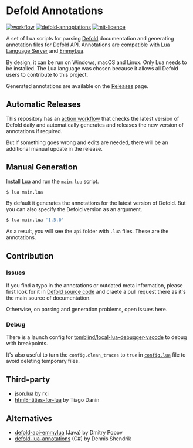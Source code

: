 # Defold Annotations

[![workflow](https://img.shields.io/github/actions/workflow/status/astrochili/defold-annotations/release.yml)](https://github.com/astrochili/defold-annotations/actions/workflows/release.yml) [![defold-annoptations](https://img.shields.io/github/v/release/astrochili/defold-annotations.svg?include_prereleases=&sort=semver&color=blue)](https://github.com/astrochili/defold-annotations/releases) [![mit-licence](https://img.shields.io/badge/License-MIT-blue)](https://github.com/astrochili/defold-annotations/blob/master/LICENCE)

A set of Lua scripts for parsing [Defold](https://defold.com) documentation and generating annotation files for Defold API. Annotations are compatible with [Lua Language Server](https://github.com/LuaLS/lua-language-server) and [EmmyLua](https://emmylua.github.io/).

By design, it can be run on Windows, macOS and Linux. Only Lua needs to be installed. The Lua language was chosen because it allows all Defold users to contribute to this project.

Generated annotations are available on the [Releases](https://github.com/astrochili/defold-annotations/releases) page. 

## Automatic Releases

This repository has an [action workflow](https://github.com/astrochili/defold-annotations/actions/workflows/release.yml) that checks the latest version of Defold daily and automatically generates and releases the new version of annotations if required.

But if something goes wrong and edits are needed, there will be an additional manual update in the release.

## Manual Generation

Install [Lua](https://www.lua.org/) and run the `main.lua` script.

```sh
$ lua main.lua
```

By default it generates the annotations for the latest version of Defold. But you can also specify the Defold version as an argument.

```sh
$ lua main.lua '1.5.0'
```

As a result, you will see the `api` folder with `.lua` files. These are the annotations.

## Contribution

### Issues

If you find a typo in the annotations or outdated meta information, please first look for it in [Defold source code](https://github.com/defold/defold/tree/master/engine) and craete a pull request there as it's the main source of documentation.

Otherwise, on parsing and generation problems, open issues here.

### Debug

There is a launch config for [tomblind/local-lua-debugger-vscode](https://github.com/tomblind/local-lua-debugger-vscode) to debug with breakpoints.

It's also useful to turn the `config.clean_traces` to `true` in [`config.lua`](https://github.com/astrochili/defold-annotations/blob/639fa58f60687f0a40e702bc56196d0c0c73b5d5/src/config.lua#L15) file to avoid deleting temporary files.

## Third-party

- [json.lua](https://github.com/rxi/json.lua) by rxi
- [htmlEntities-for-lua](https://github.com/TiagoDanin/htmlEntities-for-lua) by Tiago Danin

## Alternatives

- [defold-api-emmylua](https://github.com/d954mas/defold-api-emmylua/) (Java) by Dmitry Popov 
- [defold-lua-annotations](https://github.com/mikatuo/defold-lua-annotations/) (C#) by Dennis Shendrik